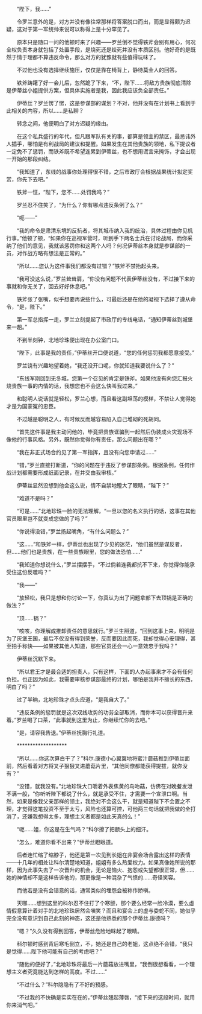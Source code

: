 　　“陛下，我……”

　　令罗兰意外的是，对方并没有像往常那样将答案脱口而出，而是显得颇为迟疑，这对于第一军统帅来说可以称得上是十分罕见了。

　　原本只是随口一问的他顿时来了兴趣——罗兰倒不觉得铁斧会别有用心，何况全权负责本身就包括了处置手段，是烧死还是绞死并没有本质区别。他好奇的是既然于情于理都不算违反命令，那么对方的犹豫就有些值得玩味了。

　　不过他也没有选择继续施压，仅仅是靠在椅背上，静待莫金人的回答。

　　铁斧踌躇了好一会儿后，忽然跪了下来，“不，陛下……将敌方贵族彻底清除是伊蒂丝小姐提供方案，但具体实施者是我，因此我应该负全部责任。”

　　伊蒂丝？罗兰愣了愣，这是参谋部的谋划？不对，他并没有在计划书上看到于此相关的内容，所以……是私聊？

　　转念之间，他便明白了对方迟疑的缘由。

　　在这个私兵盛行的年代，但凡跟军队有关的事，都算是领主的禁区，最忌讳外人插手，哪怕是有利战局的建议和提醒。如果发生在其他贵族的领地，私下提议者一定免不了惩罚，而铁斧既不希望连累到伊蒂丝，也不想用谎言来掩饰，才会出现一开始的那段纠结。

　　“我知道了，东线的战事你处理得很不错，之后市政厅会根据战果统计拟定奖赏，你先下去吧。”

　　铁斧一怔，“陛下，您不……处罚我吗？”

　　罗兰忍不住笑了，“为什么？你有哪点违反条例了么？”

　　“呃——”

　　“我的命令是肃清东境的反抗者，将其城市纳入我的统治，具体过程由你见机行事。”他顿了顿，“如果你在巡视军营时，听到手下两名士兵在讨论战局，而你采纳了他们的意见，我就该惩罚你和这两个人吗？何况伊蒂丝本身就是参谋部的一员，对作战方略有想法是正常的。”

　　“所以……您认为这件事我们都没有过错？”铁斧不禁抬起头来。

　　“我可没这么说，”罗兰耸耸肩，“你没有问题不代表伊蒂丝没有，不过接下来的事就和你无关了，回去好好休息吧。”

　　铁斧张了张嘴，似乎想要再说些什么，可最后还是在他的凝视下选择了遵从命令，“是，陛下。”

　　第一军总指挥一走，罗兰立刻提起了市政厅的专线电话，“通知伊蒂丝到城堡来一趟。”

　　不到半刻钟，北地珍珠便出现在办公室门口。

　　“陛下，此事是我的责任，”伊蒂丝开口便说道，“您的任何惩罚我都愿意接受。”

　　罗兰饶有兴趣地望着她，“我还没开口呢，你就知道我要说什么了？”

　　“东线军刚回到无冬城，您第一个召见的肯定是铁斧。如果他没有向您汇报火烧贵族一事的内情的话，我想您也不会这么快叫我过来。”

　　和聪明人说话就是轻松，罗兰心想，而且看这副坦荡的模样，不禁让人觉得她才是为国蒙冤的忠臣。

　　不过越是聪明之人，有时候反而越容易陷入自己堆砌的死胡同。

　　“首先这件事是我主动问他的，毕竟把贵族诓骗到一起然后伪装成火灾现场不像他的行事风格。另外，既然你觉得你有责任，那么问题出在哪？”

　　“我在非正式场合约见了第一军指挥，且没有向您申请过……”

　　“错，”罗兰直接打断道，“你的问题在于违反了参谋部条例。根据条例，任何作战计划都需要形成纸面记录，在并交由我审核。”

　　伊蒂丝显然没想到他会这么说，情不自禁地瞪大了眼睛，“陛下？”

　　“难道不是吗？”

　　“可是……”北地珍珠一脸的无法理解，“一旦以您的名义执行的话，这事在其他官员眼里岂不就变成您做的了吗？”

　　“你说得没错，”罗兰扬起嘴角，“有什么问题么？”

　　“这……”和铁斧一样，伊蒂丝也出现了少见的迷茫，“他们虽然是谋反者，但……他们也是贵族，在一些贵族眼里，您的做法恐怕……”

　　“我知道你想说什么，”罗兰摆摆手，“不过倘若连我都抗不下来，你觉得你能承受住这份反噬吗？”

　　“我——”

　　“放轻松，我只是想和你讨论一下，你真认为出了问题拿部下去顶锅是正确的做法？”

　　“顶……锅？”

　　“咳咳，你理解成推卸责任的意思就行。”罗兰生掰道，“回到这事上来，明明是为了灰堡王国，最后不仅没有得到荣誉，反而要因此而死，我却觉得心安理得，甚至拍手称快——如果被其他人知道，那些官员还会一心一意效忠于我吗？”

　　伊蒂丝沉默下来。

　　“所以君王才是最合适的担责人，只有这样，下面的人办起事来才不会有任何负担。也正因为如此，我需要审核参谋部最终的计划，哪怕是我并不擅长的东西，明白了吗？”

　　过了半晌，北地珍珠才点头应道，“是我自大了。”

　　“违反条例的惩罚就是这次双线攻势的功劳全部取消，而你本可以获得晋升来着。”罗兰喝了口茶，“此事就到这里为止，你继续忙你的去吧。”

　　“是，请容我告退。”伊蒂丝抚胸行礼道。

　　*******************

　　“所以……你这次算白干了？”科尔.康德小心翼翼地将蜜汁蘑菇推到伊蒂丝面前，然后看着对方将叉子狠狠叉进蘑菇片里，“其他同僚都能获得提拔，就你没有？”

　　“没错，就我没有。”北地珍珠大口嚼着外表焦黄的鸟吻菇，仿佛在对晚餐发泄不满一般，“你听听陛下都说了什么，就是承受不住，才需要一个宣泄口啊。当然，如果是像我父亲那样的领主，我绝对不会这么干，就是知道陛下不会置之不理，才觉得这笔投资不至于太亏，风险也还算可控，可他两三句话就把我做的全打消了，还嫌我想得太多，理想主义者都是如此天真的么！”

　　“呃……姐，你这是在生气吗？”科尔擦了把额头上的细汗。

　　“怎么，难道你看不出来？”伊蒂丝瞪眼道。

　　后者连忙缩了缩脖子，他还是第一次见到长姐在非宴会场合露出这样的表情——十几年的相处让科尔清楚地知道，姐姐有多么热爱权力。如果真像她所说的那样，因为此事失去了一次晋升的机会，无论是恼火、抱怨或失望都很正常，但……她的神情却不是这样告诉他的，那更像是一种混杂了气愤的……奇怪笑容。

　　而他若是没有会错意的话，通常类似的埋怨会被称作娇嗔。

　　天哪……想到这里的科尔忍不住打了个寒颤，那个要么经常一脸冷漠，要么虚情假意算计着对手的北地珍珠居然会嗔笑？而且和宴会上的虚与委蛇不同，她似乎完全没有意识到自己此刻的神态，这还是他熟悉的那个伊蒂丝.康德吗？

　　“嗯？”久久没有得到回答，伊蒂丝危险地眯起了眼睛。

　　科尔顿时感到背后寒毛倒立，不，她还是自己的老姐，这点绝不会错，“我只是觉得……陛下他可能有自己的考虑吧？”

　　“随他的便好了，”北地珍珠将最后一片蘑菇放进嘴里，“我倒很想看看，一个理想主义者究竟能达到怎样的高度。不过……”

　　“不过什么？”科尔隐隐有了不好的预感。

　　“不过我的不快确是实实在在的，”伊蒂丝翘起薄唇，“接下来的这段时间，就用你来消气吧。”

